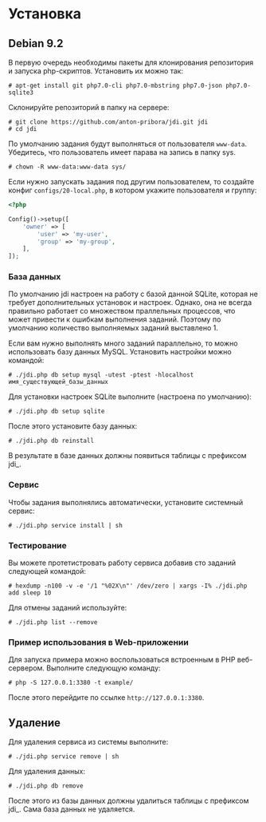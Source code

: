 # Установка

## Debian 9.2

В первую очередь необходимы пакеты для клонирования репозитория и запуска php-скриптов. Установить их можно так: 

```
# apt-get install git php7.0-cli php7.0-mbstring php7.0-json php7.0-sqlite3
```

Склонируйте репозиторий в папку на сервере:

```
# git clone https://github.com/anton-pribora/jdi.git jdi
# cd jdi
```

По умолчанию задания будут выполняться от пользователя `www-data`. Убедитесь, что
пользователь имеет парава на запись в папку sys.  

```
# chown -R www-data:www-data sys/
```

Если нужно запускать задания под другим пользователем, то создайте конфиг `configs/20-local.php`,
в котором укажите пользователя и группу:

```php
<?php

Config()->setup([
    'owner' => [
        'user' => 'my-user',
        'group' => 'my-group',
    ],
]);
```

### База данных

По умолчанию jdi настроен на работу с базой данной SQLite, которая не требует дополнительных
установок и настроек. Однако, она не всегда правильно работает со множеством праллельных 
процессов, что может привести к ошибкам выполнения заданий. Поэтому по умолчанию количество 
выполняемых заданий выставлено 1.

Если вам нужно выполнять много заданий параллельно, то можно использовать базу данных MySQL.
Установить настройки можно командой:

```
# ./jdi.php db setup mysql -utest -ptest -hlocalhost имя_существующей_базы_данных
```

Для установки настроек SQLite выполните (настроена по умолчанию):

```
# ./jdi.php db setup sqlite
```

После этого установите базу данных:

```
# ./jdi.php db reinstall
```

В результате в базе данных должны появиться таблицы с префиксом jdi_.

### Сервис

Чтобы задания выполнялись автоматически, установите системный сервис:

```
# ./jdi.php service install | sh
```

### Тестирование

Вы можете протетистровать работу сервиса добавив сто заданий следующей командой:

```
# hexdump -n100 -v -e '/1 "%02X\n"' /dev/zero | xargs -I% ./jdi.php add sleep 10
```

Для отмены заданий используйте:

```
# ./jdi.php list --remove
```

### Пример использования в Web-приложении

Для запуска примера можно воспользоваться встроенным в PHP веб-сервером. Выполните следующую
команду:

```
# php -S 127.0.0.1:3380 -t example/
```

После этого перейдите по ссылке `http://127.0.0.1:3380`.

## Удаление

Для удаления сервиса из системы выполните:

```
# ./jdi.php service remove | sh
```

Для удаления данных:

```
# ./jdi.php db remove
```

После этого из базы данных должны удалиться таблицы с префиксом jdi_. Сама база данных не удаляется.
